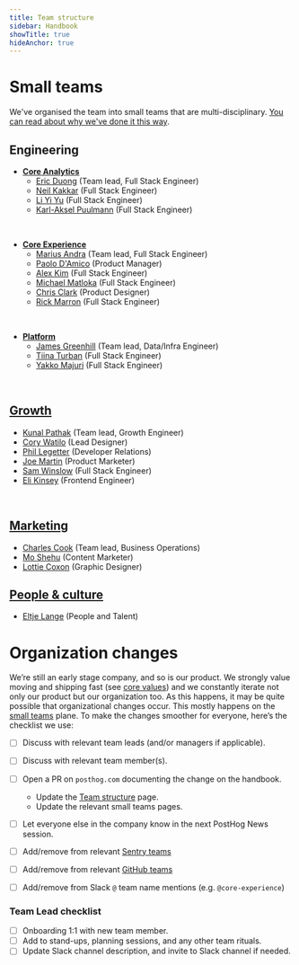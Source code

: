 ```yaml
---
title: Team structure
sidebar: Handbook
showTitle: true
hideAnchor: true
---
```


# Small teams

We've organised the team into small teams that are multi-disciplinary. [You can read about why we've done it this way](/handbook/people/team-structure/why-small-teams).

## Engineering

- **[Core Analytics](core-analytics)**
    - [Eric Duong](/handbook/company/team#eric-duong-software-engineer) (Team lead, Full Stack Engineer)
    - [Neil Kakkar](/handbook/company/team#neil-kakkar-software-engineer) (Full Stack Engineer)
    - [Li Yi Yu](/handbook/company/team#li-yi-yu-full-stack-engineer) (Full Stack Engineer)
    - [Karl-Aksel Puulmann](/handbook/company/team#karlaksel-puulmann-software-engineer) (Full Stack Engineer)

<br />

- **[Core Experience](core-experience)**
    - [Marius Andra](/handbook/company/team#marius-andra-software-engineer) (Team lead, Full Stack Engineer)
    - [Paolo D'Amico](/handbook/company/team#paolo-damico-product-team) (Product Manager)
    - [Alex Kim](/handbook/company/team#alex-kim-full-stack-engineer) (Full Stack Engineer)
    - [Michael Matloka](/handbook/company/team#michael-matloka-software-engineer) (Full Stack Engineer)
    - [Chris Clark](/handbook/company/team#chris-clark-product-designer) (Product Designer)
    - [Rick Marron](/handbook/company/team#rick-marron-full-stack-engineer) (Full Stack Engineer)

<br />

- **[Platform](platform)**
    - [James Greenhill](/handbook/company/team#james-greenhill-software-engineer) (Team lead, Data/Infra Engineer)
    - [Tiina Turban](/handbook/company/team#tiina-turban-software-engineer) (Full Stack Engineer)
    - [Yakko Majuri](/handbook/company/team#yakko-majuri-software-engineer) (Full Stack Engineer)

<br />

## [Growth](growth)

- [Kunal Pathak](/handbook/company/team#kunal-pathak-growth-engineer) (Team lead, Growth Engineer)
- [Cory Watilo](/handbook/company/team#cory-watilo-lead-designer) (Lead Designer)
- [Phil Legetter](/handbook/company/team#phil-leggetter-developer-relations) (Developer Relations)
- [Joe Martin](/handbook/company/team#joe-martin-product-marketer) (Product Marketer)
- [Sam Winslow](/handbook/company/team#sam-winslow-full-stack-engineer) (Full Stack Engineer)
- [Eli Kinsey](/handbook/company/team#eli-kinsey-frontend-engineer) (Frontend Engineer)

<br />

## [Marketing](marketing)

- [Charles Cook](/handbook/company/team#charles-cook-business-operations) (Team lead, Business Operations)
- [Mo Shehu](/handbook/company/team#mo-shehu-content-marketer) (Content Marketer)
- [Lottie Coxon](/handbook/company/team#lottie-coxon-graphic-designer) (Graphic Designer)

## [People & culture](people)
- [Eltje Lange](/handbook/company/team#eltje-lange-people-and-talent) (People and Talent)


# Organization changes

We’re still an early stage company, and so is our product. We strongly value moving and shipping fast (see [core values](/handbook/company/values)) and we constantly iterate not only our product but our organization too. As this happens, it may be quite possible that organizational changes occur. This mostly happens on the [small teams](/handbook/people/team-structure/why-small-teams) plane. To make the changes smoother for everyone, here’s the checklist we use:

- [ ] Discuss with relevant team leads (and/or managers if applicable).
- [ ] Discuss with relevant team member(s).
- [ ] Open a PR on `posthog.com` documenting the change on the handbook.
    - Update the [Team structure](/handbook/people/team-structure/team-structure) page.
    - Update the relevant small teams pages.
- [ ] Let everyone else in the company know in the next PostHog News session.
- [ ] Add/remove from relevant [Sentry teams](https://sentry.io/settings/posthog/teams/)
- [ ] Add/remove from relevant [GitHub teams](https://github.com/orgs/PostHog/teams)
- [ ] Add/remove from Slack `@` team name mentions (e.g. `@core-experience`)


### Team Lead checklist
- [ ] Onboarding 1:1 with new team member.
- [ ] Add to stand-ups, planning sessions, and any other team rituals.
- [ ] Update Slack channel description, and invite to Slack channel if needed.
